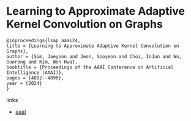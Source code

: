 # Learning to Approximate Adaptive Kernel Convolution on Graphs

```
@inproceedings{lsap_aaai24,
title = {Learning to Approximate Adaptive Kernel Convolution on Graphs},
author = {Sim, Jaeyoon and Jeon, Sooyeon and Choi, InJun and Wu, Guorong and Kim, Won Hwa},
booktitle = {Proceedings of the AAAI Conference on Artificial Intelligence (AAAI)},
pages = {4882--4890},
year = {2024}
}
```

links
- [aaai](https://ojs.aaai.org/index.php/AAAI/article/view/28291)

